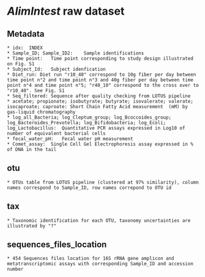 # _AlimIntest_ raw dataset

## Metadata
	
    * idx:	INDEX
    * Sample_ID; Sample_ID2:	Sample identifications
    * Time point:	Time point corresponding to study design illustrated on Fig. S1
    * Subject_Id:	Subject idenfication
    * Diet_run:	Diet run "r10_40" correspond to 10g fiber per day between time point n°2 and time point n°3 and 40g fiber per day between time point n°4 and time point n°5; "r40_10" correspond to the cross over to "r10_40". See Fig. S1
    * Seq_filtered:	Sequence after quality checking from LOTUS pipeline
    * acetate; propionate; isobutyrate; butyrate; isovalerate; valerate; isocaproate; caproate:	Short Chain Fatty Acid measurement  (mM) by gas-liquid chromatography
    * log_all_Bacteria; log_Cleptum_group; log_Bcoccoides_group; log_Bacteroides_Prevotella; log_Bifidobacteria; log_Ecoli; log_Lactobacillus:	Quantitative PCR assays expressed in Log10 of number of equivalent bacterial cells
    * fecal_water_pH:	Fecal water pH measurement
    * Comet_assay:	Single Cell Gel Electrophoresis assay expressed in % of DNA in the tail
		
## otu
	
	* OTUs table from LOTUS pipeline (clustered at 97% similarity), column names correspond to Sample_ID, row names correpond to OTU id	
		
## tax	

	* Taxonomic identification for each OTU, taxonomy uncertainties are illustrated by "?"	
		
## sequences\_files_location

	* 454 Sequences files location for 16S rRNA gene amplicon and metatranscriptomic assays with corresponding Sample_ID and accession number	
